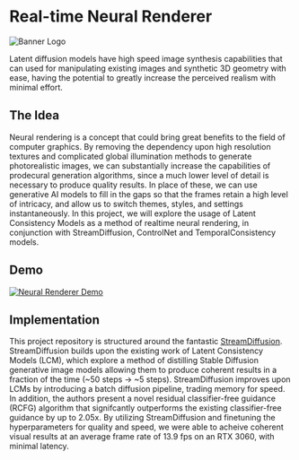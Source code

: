 # Real-time Neural Renderer
![Banner Logo](https://polybiustech.github.io/NeuralRenderer/static/images/teaser.png)

Latent diffusion models have high speed image synthesis capabilities that can used for manipulating existing images and synthetic 3D geometry with ease, having the potential to greatly increase the perceived realism with minimal effort.

## The Idea
Neural rendering is a concept that could bring great benefits to the field of computer graphics. By removing the dependency upon high resolution textures and complicated global illumination methods to generate photorealistic images, we can substantially increase the capabilities of prodecural generation algorithms, since a much lower level of detail is necessary to produce quality results. In place of these, we can use generative AI models to fill in the gaps so that the frames retain a high level of intricacy, and allow us to switch themes, styles, and settings instantaneously. In this project, we will explore the usage of Latent Consistency Models as a method of realtime neural rendering, in conjunction with StreamDiffusion, ControlNet and TemporalConsistency models.

## Demo
[![Neural Renderer Demo](http://img.youtube.com/vi/SHTunCmTqFg/0.jpg)](http://www.youtube.com/watch?v=SHTunCmTqFg "Project Morpheus - v0.3 Demo")

## Implementation
This project repository is structured around the fantastic [StreamDiffusion](https://github.com/cumulo-autumn/StreamDiffusion). StreamDiffusion builds upon the existing work of Latent Consistency Models (LCM), which explore a method of distilling Stable Diffusion generative image models allowing them to produce coherent results in a fraction of the time (~50 steps -> ~5 steps). StreamDiffusion improves upon LCMs by introducing a batch diffusion pipeline, trading memory for speed. In addition, the authors present a novel residual classifier-free guidance (RCFG) algorithm that signifcantly outperforms the existing classifier-free guidance by up to 2.05x. By utilizing StreamDiffusion and finetuning the hyperparameters for quality and speed, we were able to acheive coherent visual results at an average frame rate of 13.9 fps on an RTX 3060, with minimal latency. 
